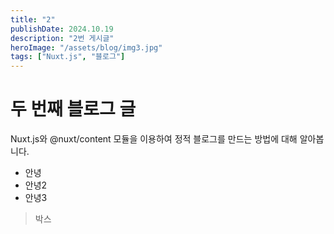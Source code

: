 ```yaml
---
title: "2"
publishDate: 2024.10.19
description: "2번 게시글"
heroImage: "/assets/blog/img3.jpg"
tags: ["Nuxt.js", "블로그"]
---
```


# 두 번째 블로그 글

Nuxt.js와 @nuxt/content 모듈을 이용하여 정적 블로그를 만드는 방법에 대해 알아봅니다.

- 안녕
- 안녕2
- 안녕3

> 박스
